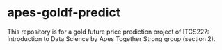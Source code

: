 # apes-goldf-predict
This repository is for a gold future price prediction project of ITCS227: Introduction to Data Science by Apes Together Strong group (section 2).
